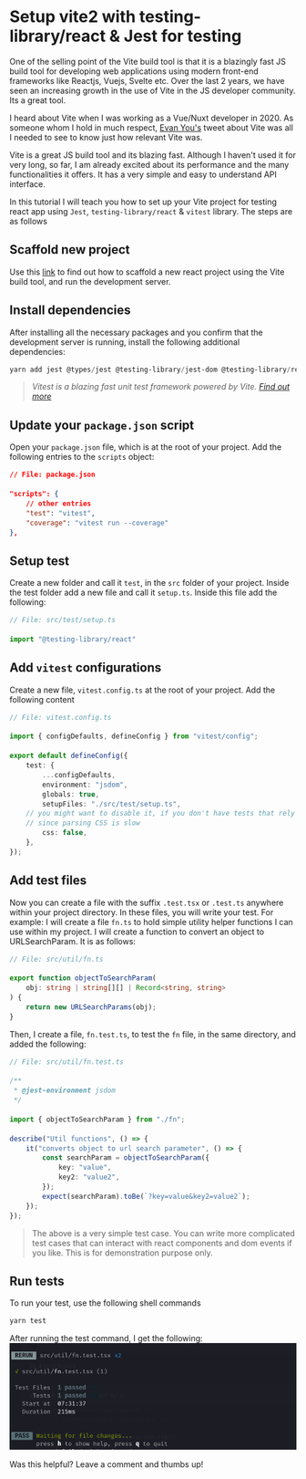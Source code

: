 # Setup vite2 with testing-library/react & Jest for testing

One of the selling point of the Vite build tool is that it is a blazingly fast JS build tool for developing web applications using modern front-end frameworks like Reactjs, Vuejs, Svelte etc. Over the last 2 years, we have seen an increasing growth in the use of Vite in the JS developer community. Its a great tool.

I heard about Vite when I was working as a Vue/Nuxt developer in 2020. As someone whom I hold in much respect, [Evan You's](https://evanyou.me/) tweet about Vite was all I needed to see to know just how relevant Vite was.

Vite is a great JS build tool and its blazing fast. Although I haven't used it for very long, so far, I am already excited about its performance and the many functionalities it offers. It has a very simple and easy to understand API interface.

In this tutorial I will teach you how to set up your Vite project for testing react app using ``Jest``, ``testing-library/react`` & ``vitest`` library. The steps are as follows

## Scaffold new project

Use this [link](https://vitejs.dev/guide/#scaffolding-your-first-vite-project) to find out how to scaffold a new react project using the Vite build tool, and run the development server.

## Install dependencies

After installing all the necessary packages and you confirm that the development server is running, install the following additional dependencies:

```powershell
yarn add jest @types/jest @testing-library/jest-dom @testing-library/react @testing-library/user-event @vitest/ui jsdom@latest vitest@latest -D
```
> _Vitest is a blazing fast unit test framework powered by Vite. [Find out more](https://vitest.dev/guide/)_

## Update your ``package.json`` script

Open your ``package.json`` file, which is at the root of your project. Add the following entries to the ``scripts`` object:

```json
// File: package.json

"scripts": {
	// other entries
	"test": "vitest",
	"coverage": "vitest run --coverage"
},

```

## Setup test

Create a new folder and call it ``test``, in the ``src`` folder of your project. Inside the test folder add a new file and call it ``setup.ts``. Inside this file add the following:

```ts
// File: src/test/setup.ts

import "@testing-library/react"
```

## Add ``vitest`` configurations

Create a new file, ``vitest.config.ts`` at the root of your project. Add the following content

```ts
// File: vitest.config.ts

import { configDefaults, defineConfig } from "vitest/config";

export default defineConfig({
	test: {
		...configDefaults,
		environment: "jsdom",
		globals: true,
		setupFiles: "./src/test/setup.ts",
	// you might want to disable it, if you don't have tests that rely on CSS
	// since parsing CSS is slow
		css: false,
	},
});
```
## Add test files

Now you can create a file with the suffix ``.test.tsx`` or ``.test.ts`` anywhere within your project directory. In these files, you will write your test. For example: I will create a file ``fn.ts`` to hold simple utility helper functions I can use within my project. I will create a function to convert an object to URLSearchParam. It is as follows:

```ts
// File: src/util/fn.ts

export function objectToSearchParam(
	obj: string | string[][] | Record<string, string>
) {
	return new URLSearchParams(obj);
}
```
Then, I create a file, ``fn.test.ts``, to test the ``fn`` file, in the same directory, and added the following:

```ts
// File: src/util/fn.test.ts

/**
 * @jest-environment jsdom
 */

import { objectToSearchParam } from "./fn";

describe("Util functions", () => {
	it("converts object to url search parameter", () => {
		const searchParam = objectToSearchParam({
			key: "value",
			key2: "value2",
		});
		expect(searchParam).toBe(`?key=value&key2=value2`);
	});
});
```
> The above is a very simple test case. You can write more complicated test cases that can interact with react components and dom events if you like. This is for demonstration purpose only.

## Run tests

To run your test, use the following shell commands

```powershell
yarn test
```
After running the test command, I get the following:
<img src="./asset/vite_jest_screenshot.png"/>

Was this helpful? Leave a comment and thumbs up!
